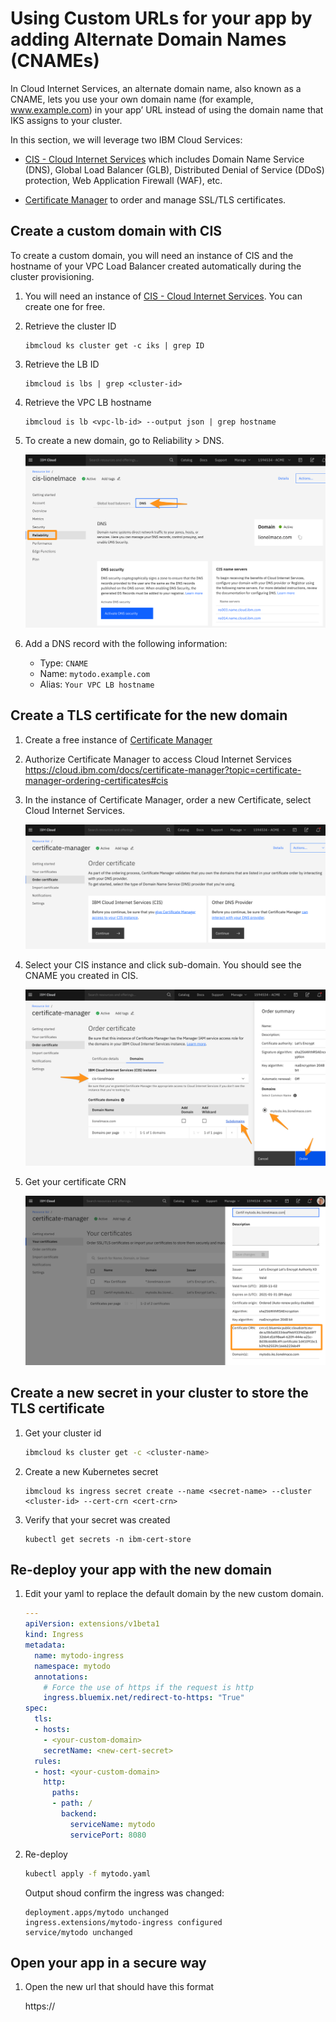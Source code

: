 # Using Custom URLs for your app by adding Alternate Domain Names (CNAMEs)

In Cloud Internet Services, an alternate domain name, also known as a CNAME, lets you use your own domain name (for example, www.example.com) in your app’ URL instead of using the domain name that IKS assigns to your cluster.

In this section, we will leverage two IBM Cloud Services:
* [CIS - Cloud Internet Services](https://cloud.ibm.com/catalog/services/internet-services) which includes Domain Name Service (DNS), Global Load Balancer (GLB), Distributed Denial of Service (DDoS) protection, Web Application Firewall (WAF), etc.

* [Certificate Manager](https://cloud.ibm.com/catalog/services/certificate-manager) to order and manage SSL/TLS certificates.

## Create a custom domain with CIS

To create a custom domain, you will need an instance of CIS and the hostname of your VPC Load Balancer created automatically during the cluster provisioning.

1. You will need an instance of [CIS - Cloud Internet Services](https://cloud.ibm.com/catalog/services/internet-services). You can create one for free.

1. Retrieve the cluster ID

    ```
    ibmcloud ks cluster get -c iks | grep ID
    ```

1. Retrieve the LB ID

    ```
    ibmcloud is lbs | grep <cluster-id>
    ```

1. Retrieve the VPC LB hostname

    ```
    ibmcloud is lb <vpc-lb-id> --output json | grep hostname
    ```

1. To create a new domain, go to Reliability > DNS.

    ![](./images/cis-dns.png)

1. Add a DNS record with the following information:

    * Type:  `CNAME`
    * Name:  `mytodo.example.com`
    * Alias: `Your VPC LB hostname`


## Create a TLS certificate for the new domain

1. Create a free instance of [Certificate Manager](https://cloud.ibm.com/catalog/services/certificate-manager)

1. Authorize Certificate Manager to access Cloud Internet Services
https://cloud.ibm.com/docs/certificate-manager?topic=certificate-manager-ordering-certificates#cis

1. In the instance of Certificate Manager, order a new Certificate, select Cloud Internet Services.

    ![](./images/cert-mgr.png)

1. Select your CIS instance and click sub-domain. You should see the CNAME you created in CIS.

    ![](./images/cert-mgr-order.png)

1. Get your certificate CRN

    ![](./images/cert-mgr-crn.png)


## Create a new secret in your cluster to store the TLS certificate

1. Get your cluster id

    ```sh
    ibmcloud ks cluster get -c <cluster-name>
    ```

1. Create a new Kubernetes secret

    ```
    ibmcloud ks ingress secret create --name <secret-name> --cluster <cluster-id> --cert-crn <cert-crn>
    ```

1. Verify that your secret was created

    ```
    kubectl get secrets -n ibm-cert-store
    ```

## Re-deploy your app with the new domain

1. Edit your yaml to replace the default domain by the new custom domain.

    ```yaml
    ---
    apiVersion: extensions/v1beta1
    kind: Ingress
    metadata:
      name: mytodo-ingress
      namespace: mytodo
      annotations:
        # Force the use of https if the request is http
        ingress.bluemix.net/redirect-to-https: "True"
    spec:
      tls:
      - hosts:
        - <your-custom-domain>
        secretName: <new-cert-secret>
      rules:
      - host: <your-custom-domain>
        http:
          paths:
          - path: /
            backend:
              serviceName: mytodo
              servicePort: 8080
    ```

1. Re-deploy

    ```sh
    kubectl apply -f mytodo.yaml
    ```

    Output shoud confirm the ingress was changed:
    ```
    deployment.apps/mytodo unchanged
    ingress.extensions/mytodo-ingress configured
    service/mytodo unchanged
    ```

## Open your app in a secure way

1. Open the new url that should have this format

    https://<your-custom-domain>